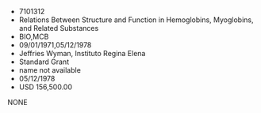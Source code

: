 * 7101312
* Relations Between Structure and Function in Hemoglobins,    Myoglobins, and Related Substances
* BIO,MCB
* 09/01/1971,05/12/1978
* Jeffries Wyman, Instituto Regina Elena
* Standard Grant
*   name not available
* 05/12/1978
* USD 156,500.00

NONE
